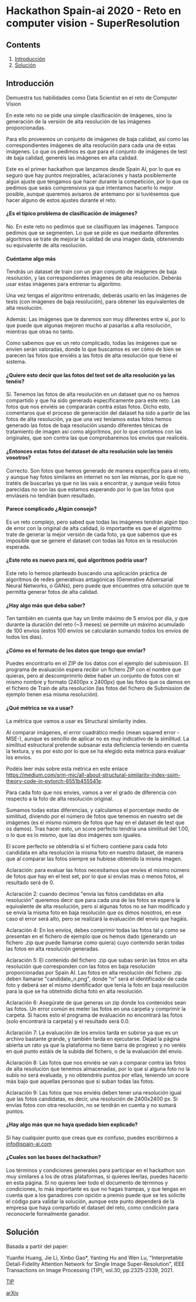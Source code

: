 ﻿# Hackathon Spain-ai 2020  - Reto en computer vision - SuperResolution



## Contents
1. [Introducción](#introducción)
2. [Solución](#solución)

## Introducción
Demuestra tus habilidades como Data Scientist en el reto de Computer Vision


En este reto no se pide una simple clasificación de imágenes, sino la generación de la versión de alta resolución de las imágenes proporcionadas.

Para ello proveemos un conjunto de imágenes de baja calidad, así como las correspondientes imágenes de alta resolución para cada una de estas imágenes. Lo que os pedimos es que para el conjunto de imágenes de test de baja calidad, generéis las imágenes en alta calidad.

Este es el primer hackathon que lanzamos desde Spain AI, por lo que es seguro que hay puntos mejorables, aclaraciones y hasta posiblemente algún ajuste que tengamos que hacer durante la competición, por lo que os pedimos que seáis comprensivos ya que intentamos hacerlo lo mejor posible, aunque queremos avisaros de antemano por si tuviésemos que hacer alguno de estos ajustes durante el reto.

#### ¿Es el típico problema de clasificación de imágenes?

No. En este reto no pedimos que se clasifiquen las imágenes. Tampoco pedimos que se segmenten. Lo que se pide es que mediante diferentes algoritmos se trate de mejorar la calidad de una imagen dada, obteniendo su equivalente de alta resolución.

#### Cuéntame algo más

Tendrás un dataset de train con un gran conjunto de imágenes de baja resolución, y las correspondientes imágenes de alta resolución. Deberás usar estas imágenes para entrenar tu algoritmo.

Una vez tengas el algoritmo entrenado, deberás usarlo en las imágenes de tests (con imágenes de baja resolución), para obtener las equivalentes de alta resolución.

Además: Las imágenes que te daremos son muy diferentes entre sí, por lo que puede que algunas mejoren mucho al pasarlas a alta resolución, mientras que otras no tanto.

Como sabemos que es un reto complicado, todas las imágenes que se envíen serán valoradas, donde lo que buscamos es ver cómo de bien se parecen las fotos que enviéis a las fotos de alta resolución que tiene el sistema.

#### ¿Quiere esto decir que las fotos del test set de alta resolución ya las tenéis?

Sí. Tenemos las fotos de alta resolución en un dataset que no os hemos compartido y que ha sido generado específicamente para este reto. Las fotos que nos enviéis se compararán contra estas fotos.
Dicho esto, comentaros que el proceso de generación del dataset ha sido a partir de las fotos de alta resolución, ya que una vez teníamos estas fotos hemos generado las fotos de baja resolución usando diferentes ténicas de tratamiento de imagen así como algoritmos, por lo que contamos con las originales, que son contra las que comprobaremos los envíos que realicéis.

#### ¿Entonces estas fotos del dataset de alta resolución solo las tenéis vosotros?

Correcto. Son fotos que hemos generado de manera específica para el reto, y aunque hay fotos similares en internet no son las mismas, por lo que no tratéis de buscarlas ya que no las vais a encontrar, y aunque veáis fotos parecidas no son las que estamos esperando por lo que las fotos que enviáseis no tendrán buen resultado.

#### Parece complicado ¿Algún consejo?
Es un reto complejo, pero sabed que todas las imágenes tendrán algún tipo de error con la original de alta calidad, lo importantte es que el algoritmo trate de generar la mejor versión de cada foto, ya que sabemos que es imposible que se genere el dataset con todas las fotos en la resolución esperada.

#### ¿Este reto es nuevo para mí, qué algoritmos podría usar?
Este reto lo hemos planteado buscando una aplicación práctica de algoritmos de redes generativas antagónicas (Generative Adversarial Neural Networks, o GANs), pero puede que encuentres otra solución que te permitta generar fotos de alta calidad.

#### ¿Hay algo más que deba saber?
Ten también en cuenta que hay un límite máximo de 5 envíos por día, y que durante la duración del reto (~3 meses) se permite un máximo acumulado de 100 envíos (estos 100 envíos se calcularán sumando todos los envíos de todos los días).

#### ¿Cómo es el formato de los datos que tengo que enviar?
Puedes encontrarlo en el ZIP de los datos con el ejemplo del submission. El programa de evaluación espera recibir un fichero ZIP con el nombre que quieras, pero al descomprimirlo debe haber un conjunto de fotos con el mismo nombre y formato (2400px x 2400px) que las fotos que os damos en el fichero de Train de alta resolución (las fotos del fichero de Submission de ejemplo tienen esa misma resolución).

#### ¿Qué métrica se va a usar?
La métrica que vamos a usar es Structural similarity index.

Al comparar imágenes, el error cuadrático medio (mean squared error -MSE-), aunque es sencillo de aplicar no es muy indicativo de la similitud. La similitud estructural pretende subsanar esta deficiencia teniendo en cuenta la textura, y es por esto por lo que se ha elegido esta métrica para evaluar los envíos.

Podéis leer más sobre esta métrica en este enlace https://medium.com/srm-mic/all-about-structural-similarity-index-ssim-theory-code-in-pytorch-6551b455541e.

Para cada foto que nos envíes, vamos a ver el grado de diferencia con respecto a la foto de alta resolución original.

Sumamos todas estas diferencias, y calculamos el porcentaje medio de similitud, diviendo por el número de fotos que tenemos en nuestro set de imágenes (es el mismo número de fotos que hay en el dataset de test que os damos). Tras hacer esto, un score perfecto tendría una similitud del 1.00, o lo que es lo mismo, que las dos imágenes son iguales.

El score perfecto se obtendría si el fichero contiene para cada foto candidata en alta resolución la misma foto en nuestro dataset, de manera que al comparar las fotos siempre se hubiese obtenido la misma imagen.

Aclaración: para evaluar las fotos necesitamos que envíes el mismo número de fotos que hay en el test set, por lo que si envías mas o menos fotos, el resultado será de 0.

Aclaración 2: cuando decimos "envía las fotos candidatas en alta resolución" queremos decir que para cada una de las fotos se espera la equivalente de alta resolución, pero si algunas fotos no se han modificado y se envía la misma foto en baja resolución que os dimos nosotros, en ese caso el error será alto, pero se realizará la evaluación del envío que hagáis.

Aclaración 4: En los envíos, debes comprimir todas las fotos tal y como se presentan en el fichero de ejemplo que os hemos dado (generando un fichero .zip que puede llamarse como quiera) cuyo contenido serán todas las fotos en alta resolución generadas.

Aclaración 5: El contenido del fichero .zip que subas serán las fotos en alta resolución que corresponden con las fotos en baja resolución proporcionadas por Spain AI. Las fotos en alta resolución del fichero .zip deben llamarse "candidate_n.png", donde "n" será el identificador de cada foto y deberá ser el mismo identificador que tenía la foto en baja resolución para la que se ha obtetnido dicha foto en alta resolución.

Aclaración 6: Asegúrate de que generas un zip donde los contenidos sean las fotos. Un error común es meter las fotos en una carpeta y comprimir la carpeta. Si haces esto el programa de evaluación no encontrará las fotos (solo encontrará la carpeta) y el resultado será 0.0.

Aclaración 7: La evaluación de los envíos tarda en subirse ya que es un archivo bastante grande, y también tarda en ejecutarse. Dejad la página abierta un rato ya que la plataforma no tiene barra de progreso y no veréis en qué punto estáis de la subida del fichero, o de la evaluación del envío.

Aclaración 8: Las fotos que nos enviéis se van a comparar contra las fotos de alta resolución que tenemos almacenadas, por lo que si alguna foto no la subís no será evaluada, y no obtendréis puntos por ellas, teniendo un score más bajo que aquellas personas que si suban todas las fotos.

Aclaración 9: Las fotos que nos enviéis deben tener una resolución igual que las fotos candidatas, es decir, una resolución de 2400x2400 px. Si envías fotos con otra resolución, no se tendrán en cuenta y no sumará puntos.

#### ¿Hay algo más que no haya quedado bien explicado?
Si hay cualquier punto que creas que es confuso, puedes escribirnos a info@spain-ai.com

#### ¿Cuales son las bases del hackathon?
Los términos y condiciones generales para participar en el hackathon son muy similares a los de otras plataformas, si quieres leerlas, puedes hacerlo en esta página.
Si no quieres leer todo el documento de términos y condiciones, lo más importante es que no hagas trampas, y que tengas en cuenta que a los ganadores con opción a premio puede que se les solicite el código para validar la solución, aunque este punto dependerá de la empresa que haya compartido el dataset del reto, como condición para reconocerle formalmente ganador.

## Solución

Basada a partir del paper:

Yuanfei Huang, Jie Li, Xinbo Gao*, Yanting Hu and Wen Lu, "Interpretable Detail-Fidelity Attention Network for Single Image Super-Resolution", IEEE Transactions on Image Processing (TIP), vol.30, pp.2325-2339, 2021.

[TIP](https://ieeexplore.ieee.org/document/9334407)

[arXiv](https://arxiv.org/abs/2009.13134)

